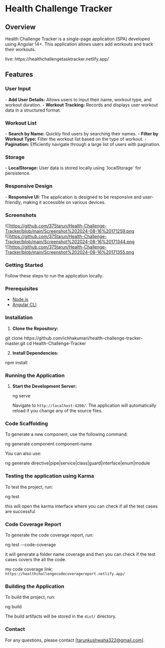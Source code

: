 <h1> Health Challenge Tracker</h1>

<h2>Overview</h2>
<p>
Health Challenge Tracker is a single-page application (SPA) developed using Angular 14+. This application allows users add workouts and  track their workouts.</p>
<p>live: https://healthchallengetasktracker.netlify.app/ </p>
<h2>Features</h2>

<h3> User Input</h3>
- <b> Add User Details:</b> Allows users to input their name, workout type, and workout duration.
- <b>Workout Tracking:</b> Records and displays user workout data in a structured format.

<h3>Workout List</h3>
- <b>Search by Name:</b> Quickly find users by searching their names.
- <b>Filter by Workout Type:</b> Filter the workout list based on the type of workout.
- <b>Pagination:</b> Efficiently navigate through a large list of users with pagination.

<h3> Storage</h3>
- <b>LocalStorage:</b> User data is stored locally using `localStorage` for persistence.

<h3> Responsive Design </h3>
- <b>Responsive UI:</b> The application is designed to be responsive and user-friendly, making it accessible on various devices.

<h3> Screenshots</h3>

![]https://github.com/375tarun/Health-Challenge-Tracker/blob/main/Screenshot%202024-08-16%20171259.png
<br>
![]https://github.com/375tarun/Health-Challenge-Tracker/blob/main/Screenshot%202024-08-16%20171344.png
<br>
![]https://github.com/375tarun/Health-Challenge-Tracker/blob/main/Screenshot%202024-08-16%20171355.png



<h3> Getting Started</h3>

Follow these steps to run the application locally.

<h3> Prerequisites</h3>

- [Node.js](https://nodejs.org/en/)
- [Angular CLI](https://angular.io/cli)

<h3> Installation</h3>

1. <b>Clone the Repository:</b>
<p>
    git clone https://github.com/ichhakumari/health-challenge-tracker-master.git
    cd Health-Challenge-Tracker
</p>

2. <b>Install Dependencies:</b>
<p>
    npm install
</p>

<h3> Running the Application</h3>

1. <b>Start the Development Server:</b>
   <p> 
    ng serve<br>
    
    Navigate to `http://localhost:4200/`. The application will automatically reload if you change any of the source files.</p>

<h3>Code Scaffolding</h3>
<p>
To generate a new component, use the following command:

ng generate component component-name
</p>
You can also use:
<p>
ng generate directive|pipe|service|class|guard|interface|enum|module </p>

<h3>Testing the application using Karma</h3>
<p>
To test the project, run:

ng test

this will open the karma interface where you can check if all the test cases are successful

</p>

<h3>Code Coverage Report</h3>
<p>
To generate the code coverage report, run: 

ng test --code-coverage

it will generate a folder name coverage and then you can check if the test cases covers the all the code.

my code coverage link: `https://healthchallengecodecoveragereport.netlify.app/`
</p>

<h3> Building the Application</h3>
<p>
To build the project, run:

ng build

The build artifacts will be stored in the `dist/` directory.</p>


<h3> Contact</h3>

For any questions, please contact [tarunkushwaha322@gmail.com].

